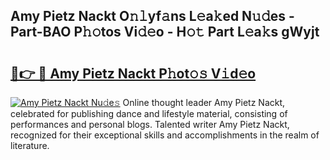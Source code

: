 ## Amy Pietz Nackt O𝚗𝚕yf𝚊ns L𝚎a𝚔ed N𝚞𝚍es - Part-BAO P𝚑𝚘tos Vi𝚍𝚎o - H𝚘𝚝 Part L𝚎a𝚔s gWyjt

# <h2><a href="http://kf319h.oniu.top/?m=Amy+Pietz+Nackt">🔗👉 🔴 Amy Pietz Nackt P𝚑ot𝚘𝚜 V𝚒d𝚎o</a></h2>

[![Amy Pietz Nackt Nu𝚍e𝚜](https://i.imgur.com/0qMVB7G.gif)](http://kf319h.oniu.top/?m=Amy+Pietz+Nackt)
Online thought leader Amy Pietz Nackt, celebrated for publishing dance and lifestyle material, consisting of performances and personal blogs. Talented writer Amy Pietz Nackt, recognized for their exceptional skills and accomplishments in the realm of literature.  
